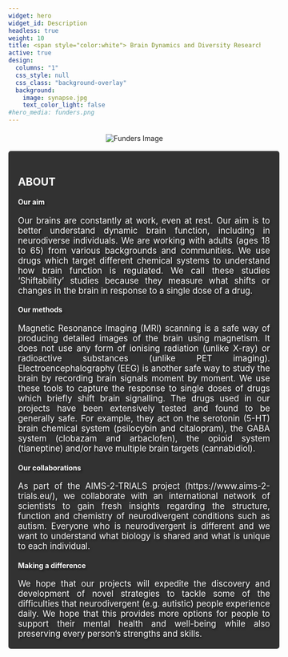 ```yaml
---
widget: hero
widget_id: Description
headless: true
weight: 10
title: <span style="color:white"> Brain Dynamics and Diversity Research Group </span>
active: true
design:
  columns: "1"
  css_style: null
  css_class: "background-overlay"
  background:
    image: synapse.jpg
    text_color_light: false
#hero_media: funders.png 
---
```


<!-- Insert the image manually after the title -->
<div style="text-align:center; margin-top:20px;">
  <img src="/media/funders.png" alt="Funders Image" style="max-width:100%; height:auto;">
</div>

<br>

<section style="background-color: rgba(0, 0, 0, 0.8); padding: 2vw; border-radius: 5px; width: 100%; background-size: cover; background-position: center center; background-repeat: no-repeat;">

<h2> <span style="color:white;"> ABOUT </span> </h2>

<h4> <span style="color:white; text-shadow: 2px 2px 4px rgba(0, 0, 0, 0.7);"> Our aim </span> </h4>
<div style="text-align: justify; text-justify: inter-word; color:white; font-size: calc(12px + 0.5vw); text-shadow: 2px 2px 4px rgba(0, 0, 0, 0.7); width: 100%; box-sizing: border-box;">
  Our brains are constantly at work, even at rest. Our aim is to better understand dynamic brain function, including in neurodiverse individuals. We are working with adults (ages 18 to 65) from various backgrounds and communities. We use drugs which target different chemical systems to understand how brain function is regulated. We call these studies ‘Shiftability’ studies because they measure what shifts or changes in the brain in response to a single dose of a drug.
</div>

<h4> <span style="color:white; text-shadow: 2px 2px 4px rgba(0, 0, 0, 0.7);"> Our methods </span> </h4>
<div style="text-align: justify; text-justify: inter-word; color:white; font-size: calc(12px + 0.5vw); text-shadow: 2px 2px 4px rgba(0, 0, 0, 0.7); width: 100%; box-sizing: border-box;">
  Magnetic Resonance Imaging (MRI) scanning is a safe way of producing detailed images of the brain using magnetism. It does not use any form of ionising radiation (unlike X-ray) or radioactive substances (unlike PET imaging). Electroencephalography (EEG) is another safe way to study the brain by recording brain signals moment by moment. We use these tools to capture the response to single doses of drugs which briefly shift brain signalling. The drugs used in our projects have been extensively tested and found to be generally safe. For example, they act on the serotonin (5-HT) brain chemical system (psilocybin and citalopram), the GABA system (clobazam and arbaclofen), the opioid system (tianeptine) and/or have multiple brain targets (cannabidiol).
</div>

<h4> <span style="color:white; text-shadow: 2px 2px 4px rgba(0, 0, 0, 0.7);"> Our collaborations </span> </h4>
<div style="text-align: justify; text-justify: inter-word; color:white; font-size: calc(12px + 0.5vw); text-shadow: 2px 2px 4px rgba(0, 0, 0, 0.7); width: 100%; box-sizing: border-box;">
  As part of the AIMS-2-TRIALS project (https://www.aims-2-trials.eu/), we collaborate with an international network of scientists to gain fresh insights regarding the structure, function and chemistry of neurodivergent conditions such as autism. Everyone who is neurodivergent is different and we want to understand what biology is shared and what is unique to each individual.
</div>

<h4> <span style="color:white; text-shadow: 2px 2px 4px rgba(0, 0, 0, 0.7);"> Making a difference </span> </h4>
<div style="text-align: justify; text-justify: inter-word; color:white; font-size: calc(12px + 0.5vw); text-shadow: 2px 2px 4px rgba(0, 0, 0, 0.7); width: 100%; box-sizing: border-box;">
  We hope that our projects will expedite the discovery and development of novel strategies to tackle some of the difficulties that neurodivergent (e.g. autistic) people experience daily. We hope that this provides more options for people to support their mental health and well-being while also preserving every person’s strengths and skills.
</div>

</section>
